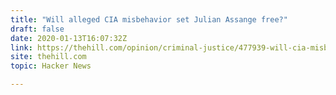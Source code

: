 ```yaml
---
title: "Will alleged CIA misbehavior set Julian Assange free?"
draft: false
date: 2020-01-13T16:07:32Z
link: https://thehill.com/opinion/criminal-justice/477939-will-cia-misbehavior-set-julian-assange-free?utm_medium=RSS&utm_source=hune
site: thehill.com
topic: Hacker News  

---
```


